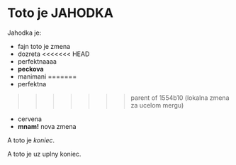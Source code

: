 # Toto je JAHODKA

Jahodka je:

* fajn       toto je zmena
* dozreta
<<<<<<< HEAD
* perfektnaaaa
* **peckova**
* manimani
=======
* perfektna
>>>>>>> parent of 1554b10 (lokalna zmena za ucelom mergu)
* cervena
* **mnam!** nova zmena

A toto je *koniec*.

A toto je uz uplny koniec.
